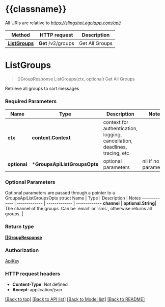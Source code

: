 # {{classname}}

All URIs are relative to *https://slingshot.egoiapp.com/api/*

Method | HTTP request | Description
------------- | ------------- | -------------
[**ListGroups**](GroupsApi.md#ListGroups) | **Get** /v2/groups | Get All Groups

# **ListGroups**
> []GroupResponse ListGroups(ctx, optional)
Get All Groups

Retrieve all groups to sort messages

### Required Parameters

Name | Type | Description  | Notes
------------- | ------------- | ------------- | -------------
 **ctx** | **context.Context** | context for authentication, logging, cancellation, deadlines, tracing, etc.
 **optional** | ***GroupsApiListGroupsOpts** | optional parameters | nil if no parameters

### Optional Parameters
Optional parameters are passed through a pointer to a GroupsApiListGroupsOpts struct
Name | Type | Description  | Notes
------------- | ------------- | ------------- | -------------
 **channel** | **optional.String**| The channel of the groups. Can be &#x60;email&#x60; or &#x60;sms&#x60;, otherwise returns all groups. | 

### Return type

[**[]GroupResponse**](GroupResponse.md)

### Authorization

[ApiKey](../README.md#ApiKey)

### HTTP request headers

 - **Content-Type**: Not defined
 - **Accept**: application/json

[[Back to top]](#) [[Back to API list]](../README.md#documentation-for-api-endpoints) [[Back to Model list]](../README.md#documentation-for-models) [[Back to README]](../README.md)

